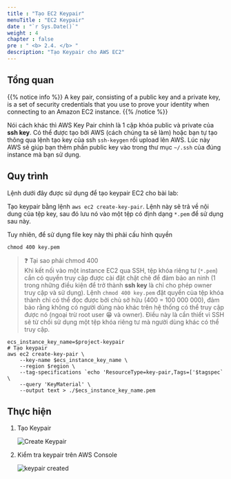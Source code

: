 ```yaml
---
title : "Tạo EC2 Keypair"
menuTitle : "EC2 Keypair"
date : "`r Sys.Date()`"
weight : 4
chapter : false
pre : " <b> 2.4. </b> "
description: "Tạo Keypair cho AWS EC2"
---
```


## Tổng quan

{{% notice info %}}
A key pair, consisting of a public key and a private key, is a set of security credentials that you use to prove your identity when connecting to an Amazon EC2 instance. 
{{% /notice %}}

Nói cách khác thì AWS Key Pair chính là 1 cặp khóa public và private của **ssh key**. Có thể được tạo bởi AWS (cách chúng ta sẽ làm) hoặc bạn tự tạo thông qua lệnh tạo key của ssh `ssh-keygen` rồi upload lên AWS. Lúc này AWS sẽ giúp bạn thêm phần public key vào trong thư mục `~/.ssh` của đúng instance mà bạn sử dụng.

## Quy trình

Lệnh dưới đây được sử dụng để tạo keypair EC2 cho bài lab:

Tạo keypair bằng lệnh `aws ec2 create-key-pair`. Lệnh này sẽ trả về nội dung của tệp key, sau đó lưu nó vào một tệp có định dạng `*.pem` để sử dụng sau này.

Tuy nhiên, để sử dụng file key này thì phải cấu hình quyền
```shell
chmod 400 key.pem
```

> ❓ Tại sao phải chmod 400   
Khi kết nối vào một instance EC2 qua SSH, tệp khóa riêng tư (`*.pem`) cần có quyền truy cập được cài đặt chặt chẽ để đảm bảo an ninh (1 trong những điều kiện để trở thành **ssh key** là chỉ cho phép owner truy cập và sử dụng). Lệnh `chmod 400 key.pem` đặt quyền của tệp khóa thành chỉ có thể đọc được bởi chủ sở hữu (400 = 100 000 000), đảm bảo rằng không có người dùng nào khác trên hệ thống có thể truy cập được nó (ngoại trừ root user 😁 và owner). Điều này là cần thiết vì SSH sẽ từ chối sử dụng một tệp khóa riêng tư mà người dùng khác có thể truy cập.

```shell
ecs_instance_key_name=$project-keypair
# Tạo keypair
aws ec2 create-key-pair \
    --key-name $ecs_instance_key_name \
    --region $region \
    --tag-specifications `echo 'ResourceType=key-pair,Tags=['$tagspec` \
    --query 'KeyMaterial' \
    --output text > ./$ecs_instance_key_name.pem
```

## Thực hiện

1. Tạo Keypair

    ![Create Keypair](/images/2-prerequiste/2.4-keypair/2.4.1-create.png)

2. Kiểm tra keypair trên AWS Console

    ![keypair created](/images/2-prerequiste/2.4-keypair/2.4.2-keypair.png)
